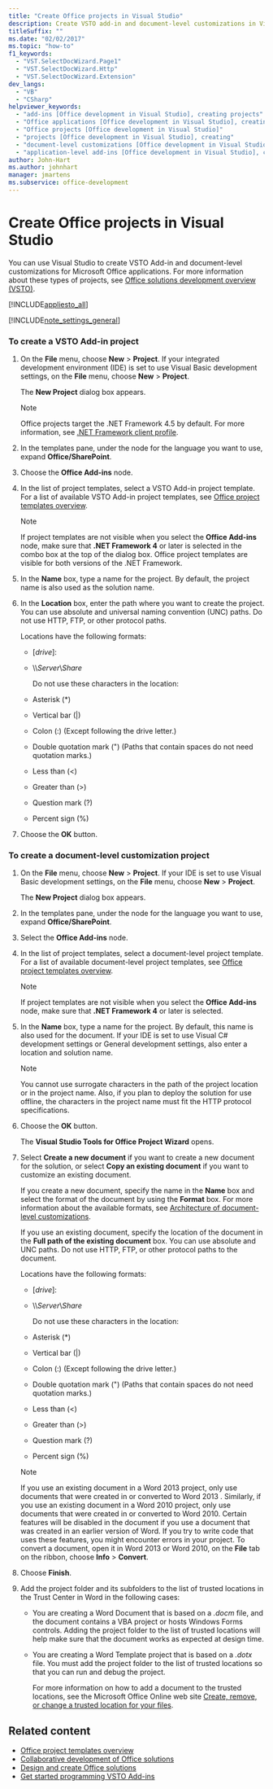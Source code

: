 ```yaml
---
title: "Create Office projects in Visual Studio"
description: Create VSTO add-in and document-level customizations in Visual Studio for Microsoft Office applications, such as Word, Excel, Outlook, and PowerPoint.
titleSuffix: ""
ms.date: "02/02/2017"
ms.topic: "how-to"
f1_keywords:
  - "VST.SelectDocWizard.Page1"
  - "VST.SelectDocWizard.Http"
  - "VST.SelectDocWizard.Extension"
dev_langs:
  - "VB"
  - "CSharp"
helpviewer_keywords:
  - "add-ins [Office development in Visual Studio], creating projects"
  - "Office applications [Office development in Visual Studio], creating"
  - "Office projects [Office development in Visual Studio]"
  - "projects [Office development in Visual Studio], creating"
  - "document-level customizations [Office development in Visual Studio], creating"
  - "application-level add-ins [Office development in Visual Studio], creating projects"
author: John-Hart
ms.author: johnhart
manager: jmartens
ms.subservice: office-development
---
```

# Create Office projects in Visual Studio

  You can use Visual Studio to create VSTO Add-in and document-level customizations for Microsoft Office applications. For more information about these types of projects, see [Office solutions development overview &#40;VSTO&#41;](../vsto/office-solutions-development-overview-vsto.md).

 [!INCLUDE[appliesto_all](../vsto/includes/appliesto-all-md.md)]

 [!INCLUDE[note_settings_general](../sharepoint/includes/note-settings-general-md.md)]

### To create a VSTO Add-in project

1. On the **File** menu, choose **New** > **Project**. If your integrated development environment (IDE) is set to use Visual Basic development settings, on the **File** menu, choose **New** > **Project**.

    The **New Project** dialog box appears.

   > [!NOTE]
   > Office projects target the .NET Framework 4.5 by default. For more information, see [.NET Framework client profile](/dotnet/framework/deployment/client-profile).

2. In the templates pane, under the node for the language you want to use, expand **Office/SharePoint**.

3. Choose the **Office Add-ins** node.

4. In the list of project templates, select a VSTO Add-in project template. For a list of available VSTO Add-in project templates, see [Office project templates overview](../vsto/office-project-templates-overview.md).

   > [!NOTE]
   > If project templates are not visible when you select the **Office Add-ins** node, make sure that **.NET Framework 4** or later is selected in the combo box at the top of the dialog box. Office project templates are visible for both versions of the .NET Framework.

5. In the **Name** box, type a name for the project. By default, the project name is also used as the solution name.

6. In the **Location** box, enter the path where you want to create the project. You can use absolute and universal naming convention (UNC) paths. Do not use HTTP, FTP, or other protocol paths.

    Locations have the following formats:

   * [*drive*\]\:

   * \\\\*Server*\\*Share*

     Do not use these characters in the location:

   * Asterisk (*)

   * Vertical bar (|)

   * Colon (:) (Except following the drive letter.)

   * Double quotation mark (") (Paths that contain spaces do not need quotation marks.)

   * Less than (\<)

   * Greater than (>)

   * Question mark (?)

   * Percent sign (%)

7. Choose the **OK** button.

### To create a document-level customization project

1. On the **File** menu, choose **New** > **Project**. If your IDE is set to use Visual Basic development settings, on the **File** menu, choose **New** > **Project**.

    The **New Project** dialog box appears.

2. In the templates pane, under the node for the language you want to use, expand **Office/SharePoint**.

3. Select the **Office Add-ins** node.

4. In the list of project templates, select a document-level project template. For a list of available document-level project templates, see [Office project templates overview](../vsto/office-project-templates-overview.md).

   > [!NOTE]
   > If project templates are not visible when you select the **Office Add-ins** node, make sure that **.NET Framework 4** or later is selected.

5. In the **Name** box, type a name for the project. By default, this name is also used for the document. If your IDE is set to use Visual C# development settings or General development settings, also enter a location and solution name.

   > [!NOTE]
   > You cannot use surrogate characters in the path of the project location or in the project name. Also, if you plan to deploy the solution for use offline, the characters in the project name must fit the HTTP protocol specifications.

6. Choose the **OK** button.

    The **Visual Studio Tools for Office Project Wizard** opens.

7. Select **Create a new document** if you want to create a new document for the solution, or select **Copy an existing document** if you want to customize an existing document.

    If you create a new document, specify the name in the **Name** box and select the format of the document by using the **Format** box. For more information about the available formats, see [Architecture of document-level customizations](../vsto/architecture-of-document-level-customizations.md).

    If you use an existing document, specify the location of the document in the **Full path of the existing document** box. You can use absolute and UNC paths. Do not use HTTP, FTP, or other protocol paths to the document.

    Locations have the following formats:

   - [*drive*\]\:

   - \\\\*Server*\\*Share*

     Do not use these characters in the location:

   - Asterisk (*)

   - Vertical bar (|)

   - Colon (:) (Except following the drive letter.)

   - Double quotation mark (") (Paths that contain spaces do not need quotation marks.)

   - Less than (\<)

   - Greater than (>)

   - Question mark (?)

   - Percent sign (%)

   > [!NOTE]
   > If you use an existing document in a  Word 2013  project, only use documents that were created in or converted to  Word 2013 . Similarly, if you use an existing document in a Word 2010 project, only use documents that were created in or converted to Word 2010. Certain features will be disabled in the document if you use a document that was created in an earlier version of Word. If you try to write code that uses these features, you might encounter errors in your project. To convert a document, open it in  Word 2013  or Word 2010, on the **File** tab on the ribbon, choose **Info** > **Convert**.

8. Choose **Finish**.

9. Add the project folder and its subfolders to the list of trusted locations in the Trust Center in Word in the following cases:

   - You are creating a Word Document that is based on a *.docm* file, and the document contains a VBA project or hosts Windows Forms controls. Adding the project folder to the list of trusted locations will help make sure that the document works as expected at design time.

   - You are creating a Word Template project that is based on a *.dotx* file. You must add the project folder to the list of trusted locations so that you can run and debug the project.

     For more information on how to add a document to the trusted locations, see the Microsoft Office Online web site [Create, remove, or change a trusted location for your files](https://support.office.com/article/Create-remove-or-change-a-trusted-location-for-your-files-f5151879-25ea-4998-80a5-4208b3540a62).

## Related content
- [Office project templates overview](../vsto/office-project-templates-overview.md)
- [Collaborative development of Office solutions](../vsto/collaborative-development-of-office-solutions.md)
- [Design and create Office solutions](../vsto/designing-and-creating-office-solutions.md)
- [Get started programming VSTO Add-ins](../vsto/getting-started-programming-vsto-add-ins.md)
